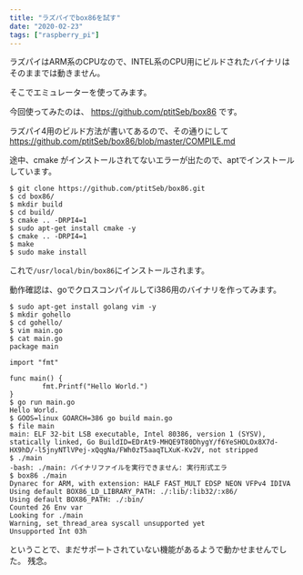 ```yaml
---
title: "ラズパイでbox86を試す"
date: "2020-02-23"
tags: ["raspberry_pi"]
---
```


ラズパイはARM系のCPUなので、INTEL系のCPU用にビルドされたバイナリはそのままでは動きません。

そこでエミュレーターを使ってみます。

今回使ってみたのは、 https://github.com/ptitSeb/box86 です。

ラズパイ4用のビルド方法が書いてあるので、その通りにして
https://github.com/ptitSeb/box86/blob/master/COMPILE.md

途中、cmake がインストールされてないエラーが出たので、aptでインストールしています。

```
$ git clone https://github.com/ptitSeb/box86.git
$ cd box86/
$ mkdir build
$ cd build/
$ cmake .. -DRPI4=1
$ sudo apt-get install cmake -y
$ cmake .. -DRPI4=1
$ make
$ sudo make install
```
これで`/usr/local/bin/box86`にインストールされます。

動作確認は、goでクロスコンパイルしてi386用のバイナリを作ってみます。

```
$ sudo apt-get install golang vim -y
$ mkdir gohello
$ cd gohello/
$ vim main.go 
$ cat main.go 
package main

import "fmt"

func main() {
        fmt.Printf("Hello World.")
}
$ go run main.go 
Hello World.
$ GOOS=linux GOARCH=386 go build main.go 
$ file main
main: ELF 32-bit LSB executable, Intel 80386, version 1 (SYSV), statically linked, Go BuildID=EDrAt9-MHQE9T80DhygY/f6YeSHOLOx8X7d-HX9hD/-l5jnyNTlVPej-xQqgNa/FWh0zT5aaqTLXuK-Kv2V, not stripped
$ ./main 
-bash: ./main: バイナリファイルを実行できません: 実行形式エラ
$ box86 ./main
Dynarec for ARM, with extension: HALF FAST_MULT EDSP NEON VFPv4 IDIVA
Using default BOX86_LD_LIBRARY_PATH: ./:lib/:lib32/:x86/
Using default BOX86_PATH: ./:bin/
Counted 26 Env var
Looking for ./main
Warning, set_thread_area syscall unsupported yet
Unsupported Int 03h
```

ということで、まだサポートされていない機能があるようで動かせませんでした。
残念。
